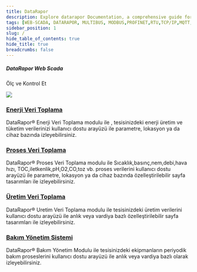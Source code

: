 ```yaml
---
title: DataRapor
description: Explore datarapor Documentation, a comprehensive guide for building, testing, and deploying your mobile applications.
tags: [WEB-SCADA, DATARAPOR, MULTIBUS, MODBUS,PROFINET,RTU,TCP/IP,MQTT,BACNET,SCADA,VERI TOPLAMA]
sidebar_position: 1
slug: /
hide_table_of_contents: true
hide_title: true
breadcrumbs: false
---
```


<section class="intro-visual">
    <div class="intro-text">
        <h5 class="intro-visual-header">DataRapor Web Scada</h5>
        <p>Ölç ve Kontrol Et</p>
    </div>
    <div className="intro-image"><img src="https://datarapor.com/img/DR.png" /></div>
</section>

<section class="intro-cards">
    <div class="intro-card">
        <h3><a href="/enerji-veri-toplama">Enerji Veri Toplama</a></h3>
        <p>DataRapor® Enerji Veri Toplama modulu ile , tesisinizdeki enerji üretim ve tüketim verilerinizi kullanıcı dostu arayüzü ile parametre, lokasyon ya da cihaz bazında izleyebilirsiniz.</p>
    </div>
    <div class="intro-card">
        <h3><a href="/proses-veri-toplama">Proses Veri Toplama</a></h3>
        <p>DataRapor® Proses Veri Toplama modulu ile Sıcaklık,basınç,nem,debi,hava hızı,
        TOC,iletkenlik,pH,O2,CO,toz vb.
         proses verilerini kullanıcı dostu arayüzü ile parametre, lokasyon ya da cihaz bazında özelleştirilebilir sayfa tasarımları ile izleyebilirsiniz.</p>
    </div>
    <div class="intro-card">
        <h3><a href="/uretim-veri-toplama">Üretim Veri Toplama</a></h3>
        <p>        
        DataRapor® Uretim Veri Toplama modulu ile tesisinizdeki üretim verilerini kullanıcı dostu arayüzü ile anlık veya vardiya bazlı özelleştirilebilir sayfa tasarımları ile izleyebilirsiniz.         
        </p>
    </div>
    <div class="intro-card">
        <h3><a href="/bakim-yonetim-sistemi">Bakım Yönetim Sistemi</a></h3>
        <p>DataRapor® Bakım Yönetim Modulu ile tesisinizdeki ekipmanların periyodik bakım proseslerini kullanıcı dostu arayüzü ile anlık veya vardiya bazlı olarak izleyebilirsiniz.</p>
    </div>
</section>

 

 

 
 
